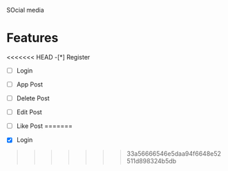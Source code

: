 SOcial media

# Features
<<<<<<< HEAD
-[*] Register
-[ ] Login
-[ ] App Post
-[ ] Delete Post
-[ ] Edit Post
-[ ] Like Post
=======

- [x] Login
>>>>>>> 33a56666546e5daa94f6648e52511d898324b5db
